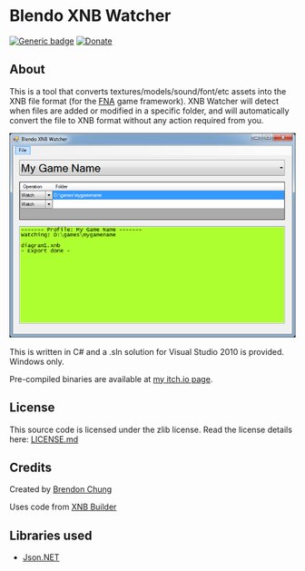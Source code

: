 ﻿# Blendo XNB Watcher
[![Generic badge](https://img.shields.io/badge/Download-itch.io-red.svg)](https://blendogames.itch.io/blendo-xnb-watcher) [![Donate](https://img.shields.io/badge/donate-$$$-brightgreen.svg)](https://blendogames.itch.io/blendo-xnb-watcher/purchase)

## About
This is a tool that converts textures/models/sound/font/etc assets into the XNB file format (for the [FNA](https://fna-xna.github.io) game framework). XNB Watcher will detect when files are added or modified in a specific folder, and will automatically convert the file to XNB format without any action required from you.

[![screenshot of Blendo steam uploader](screenshot.png)](screenshot.png)

This is written in C# and a .sln solution for Visual Studio 2010 is provided. Windows only.

Pre-compiled binaries are available at [my itch.io page](https://blendogames.itch.io/blendo-xnb-watcher).

## License
This source code is licensed under the zlib license. Read the license details here: [LICENSE.md](https://github.com/blendogames/xnb_watcher/blob/master/license.md)

## Credits
Created by [Brendon Chung](http://blendogames.com)

Uses code from [XNB Builder](https://sourceforge.net/projects/xnbbuilder)

## Libraries used
- [Json.NET](https://www.newtonsoft.com/json)